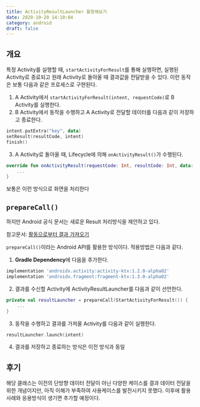 ```yaml
---
title: ActivityResultLauncher 활용해보기
date: 2020-10-20 14:10:84
category: android
draft: false
---
```


## 개요

특정 Activity를 실행할 때, `startActivityForResult`를 통해 실행하면, 실행된 Activity로 종료되고 원래 Activity로 돌아올 때 결과값을 전달받을 수 있다.
이런 동작은 보통 다음과 같은 프로세스로 구현된다.

1. A Activity에서 `startActivityForResult(intent, requestCode)`로 B Activity를 실행한다.
2. B Activity에서 동작을 수행하고 A Activity로 전달할 데이터를 다음과 같이 저장하고 종료한다.

```kotlin
intent.putExtra("key", data)
setResult(resultCode, intent)
finish()
```

3. A Activity로 돌아올 때, Lifecycle에 의해 `onActivityResult()`가 수행된다.

```kotlin
override fun onActivityResult(requestCode: Int, resultCode: Int, data: Intent?) {
    ...
}
```

보통은 이런 방식으로 화면을 처리한다

## `prepareCall()`

하지만 Android 공식 문서는 새로운 Result 처리방식을 제안하고 있다.

참고문서: [활동으로부터 결과 가져오기](https://developer.android.com/training/basics/intents/result?hl=ko)

`prepareCall()`이라는 Android API를 활용한 방식이다. 적용방법은 다음과 같다.

1. **Gradle Dependency**에 다음을 추가한다.

```groovy
implementation 'androidx.activity:activity-ktx:1.2.0-alpha02'
implementation 'androidx.fragment:fragment-ktx:1.3.0-alpha02'
```

2. 결과를 수신할 Activity에 ActivityResultLauncher를 다음과 같이 선언한다.

```kotlin
private val resultLauncher = prepareCall(StartActivityForResult()) {
    ...
}
```

3. 동작을 수행하고 결과를 가져올 Activity를 다음과 같이 실행한다.

```kotlin
resultLauncher.launch(intent)
```

4. 결과를 저장하고 종료하는 방식은 이전 방식과 동일

## 후기

해당 클래스는 이전의 단방향 데이터 전달이 아닌 다양한 케이스를 결과 데이터 전달을 위한 개념이지만, 아직 이해가 부족하여 사용케이스를 발전시키지 못했다. 이후에 활용사례와 응용방식이 생기면 추가할 예정이다.
